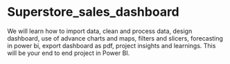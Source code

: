 # Superstore_sales_dashboard

We will learn how to import data, clean and process data, design dashboard, use of advance charts and maps, filters and slicers, forecasting in power bi, export dashboard as pdf, project insights and learnings. This will be your end to end project in Power BI.
